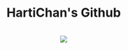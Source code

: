<div align="center">
 
  # HartiChan's Github

  \
  ![](https://github-readme-stats-hartichan.vercel.app/api/top-langs/?username=HartiChan&layout=compact&theme=dracula&langs_count=10)
 </div>
<!--
**HartiChan/HartiChan** is a ✨ _special_ ✨ repository because its `README.md` (this file) appears on your GitHub profile.

Here are some ideas to get you started:

- 🔭 I’m currently working on ...
- 🌱 I’m currently learning ...
- 👯 I’m looking to collaborate on ...
- 🤔 I’m looking for help with ...
- 💬 Ask me about ...
- 📫 How to reach me: ...
- 😄 Pronouns: ...
- ⚡ Fun fact: ...
-->
